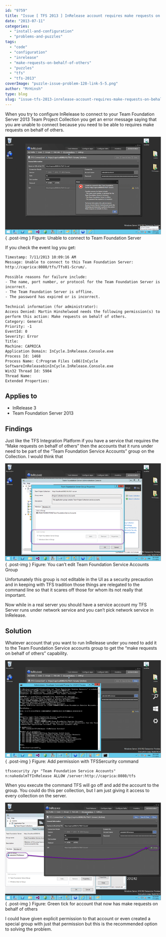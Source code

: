 ```yaml
---
id: "9759"
title: "Issue [ TFS 2013 ] InRelease account requires make requests on behalf of others"
date: "2013-07-11"
categories: 
  - "install-and-configuration"
  - "problems-and-puzzles"
tags: 
  - "code"
  - "configuration"
  - "inrelease"
  - "make-requests-on-behalf-of-others"
  - "puzzles"
  - "tfs"
  - "tfs-2013"
coverImage: "puzzle-issue-problem-128-link-5-5.png"
author: "MrHinsh"
type: blog
slug: "issue-tfs-2013-inrelease-account-requires-make-requests-on-behalf-of-others"
---
```


When you try to configure InRelease to connect to your Team Foundation Server 2013 Team Project Collection you get an error message saying that you are unable to connect because you need to be able to requires make requests on behalf of others.

![image](images/image16-1-1.png "image")  
{ .post-img }
Figure: Unable to connect to Team Foundation Server

If you check the event log you get:

```
Timestamp: 7/11/2013 10:09:16 AM
Message: Unable to connect to this Team Foundation Server: http://caprica:8080/tfs/Tfs01-Scrum/.

Possible reasons for failure include:
- The name, port number, or protocol for the Team Foundation Server is incorrect.
- The Team Foundation Server is offline.
- The password has expired or is incorrect.

Technical information (for administrator):
Access Denied: Martin Hinshelwood needs the following permission(s) to perform this action: Make requests on behalf of others.
Category: General
Priority: -1
EventId: 0
Severity: Error
Title:
Machine: CAPRICA
Application Domain: InCycle.InRelease.Console.exe
Process Id: 1468
Process Name: C:Program Files (x86)InCycle SoftwareInReleasebinInCycle.InRelease.Console.exe
Win32 Thread Id: 5904
Thread Name: 
Extended Properties: 
```

## Applies to

- InRelease 3
- Team Foundation Server 2013

## Findings

Just like the TFS Integration Platform if you have a service that requires the “Make requests on behalf of others” then the accounts that it runs under need to be part of the “Team Foundation Service Accounts” group on the Collection. I would think that

![image](images/image17-2-2.png "image")  
{ .post-img }
Figure: You can’t edit Team Foundation Service Accounts Group

Unfortunately this group is not editable in the UI as a security precaution and in keeping with TFS tradition those things are relegated to the command line so that it scares off those for whom its not really that important.

Now while in a real server you should have a service account my TFS Server runs under network service and you can’t pick network service in InRelease.

## Solution

Whatever account that you want to run InRelease under you need to add it to the Team Foundation Service accounts group to get the “make requests on behalf of others” capability.

![image](images/image18-3-3.png "image")  
{ .post-img }
Figure: Add permission with TFSSercurity command

```
tfssecurity /g+ "Team Foundation Service Accounts" n:nakedalmTfInRelease ALLOW /server:http://caprica:8080/tfs
```

When you execute the command TFS will go off and add the account to the group. You could do this per collection, but I am just giving it access to every collection on the server.

![image](images/image19-4-4.png "image")  
{ .post-img }
Figure: Green tick for account that now has make requests on behalf of others

I could have given explicit permission to that account or even created a special group with just that permission but this is the recommended option to solving the problem.


